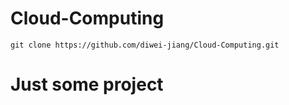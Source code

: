 # Cloud-Computing
`git clone https://github.com/diwei-jiang/Cloud-Computing.git`
# Just some project